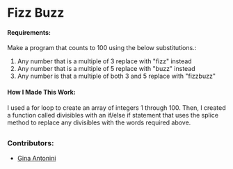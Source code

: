 # Fizz Buzz

#### Requirements:
Make a program that counts to 100 using the below substitutions.:

 1. Any number that is a multiple of 3 replace with "fizz" instead
 2. Any number that is a multiple of 5 replace with "buzz" instead
 3. Any number is that a multiple of both 3 and 5 replace with "fizzbuzz"



#### How I Made This Work:
I used a for loop to create an array of integers 1 through 100. 
Then, I created a function called divisibles with an if/else if statement that uses the splice method to replace any divisibles with the words required above.


##


### Contributors:

 * [Gina Antonini](https://github.com/ginaantonini)

